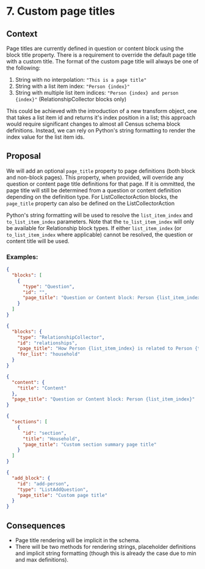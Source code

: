# 7. Custom page titles

## Context

Page titles are currently defined in question or content block using the block title property. There is a requirement to override the default page title with a custom title. The format of the custom page title will always be one of the following:

1. String with no interpolation: `"This is a page title"`
1. String with a list item index: `"Person {index}"`
1. String with multiple list item indices: `"Person {index} and person {index}"` (RelationshipCollector blocks only)

This could be achieved with the introduction of a new transform object, one that takes a list item id and returns it's index position in a list; this approach would require significant changes to almost all Census schema block definitions. Instead, we can rely on Python's string formatting to render the index value for the list item ids.

## Proposal

We will add an optional `page_title` property to page definitions (both block and non-block pages). This property, when provided, will override any question or content page title definitions for that page. If it is ommitted, the page title will still be determined from a question or content definition depending on the definition type. For ListCollectorAction blocks, the `page_title` property can also be defined on the ListCollectorAction

Python's string formatting will be used to resolve the `list_item_index` and `to_list_item_index` parameters. Note that the `to_list_item_index` will only be available for Relationship block types. If either `list_item_index` (or `to_list_item_index` where applicable) cannot be resolved, the question or content title will be used.

### Examples:

```json
{
  "blocks": [
    {
      "type": "Question",
      "id": "",
      "page_title": "Question or Content block: Person {list_item_index}"
    }
  ]
}
```

```json
{
  "blocks": {
    "type": "RelationshipCollector",
    "id": "relationships",
    "page_title": "How Person {list_item_index} is related to Person {to_list_item_index}",
    "for_list": "household"
  }
}
```

```json
{
  "content": {
    "title": "Content"
  },
  "page_title": "Question or Content block: Person {list_item_index}"
}
```

```json
{
  "sections": [
    {
      "id": "section",
      "title": "Household",
      "page_title": "Custom section summary page title"
    }
  ]
}
```

```json
{
  "add_block": {
    "id": "add-person",
    "type": "ListAddQuestion",
    "page_title": "Custom page title"
  }
}
```

## Consequences

- Page title rendering will be implicit in the schema.
- There will be two methods for rendering strings, placeholder definitions and implicit string formatting (though this is already the case due to min and max definitions).
